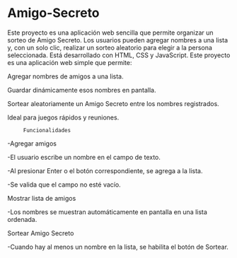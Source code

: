 # Amigo-Secreto
Este proyecto es una aplicación web sencilla que permite organizar un sorteo de Amigo Secreto. Los usuarios pueden agregar nombres a una lista y, con un solo clic, realizar un sorteo aleatorio para elegir a la persona seleccionada. Está desarrollado con HTML, CSS y JavaScript.
Este proyecto es una aplicación web simple que permite:

Agregar nombres de amigos a una lista.

Guardar dinámicamente esos nombres en pantalla.

Sortear aleatoriamente un Amigo Secreto entre los nombres registrados.

Ideal para juegos rápidos y reuniones.

         Funcionalidades

-Agregar amigos

-El usuario escribe un nombre en el campo de texto.

-Al presionar Enter o el botón correspondiente, se agrega a la lista.

-Se valida que el campo no esté vacío.

Mostrar lista de amigos

-Los nombres se muestran automáticamente en pantalla en una lista ordenada.

Sortear Amigo Secreto

-Cuando hay al menos un nombre en la lista, se habilita el botón de Sortear.

